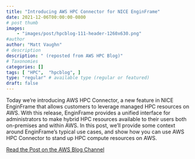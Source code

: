 ```yaml
---
title: "Introducing AWS HPC Connector for NICE EnginFrame"
date: 2021-12-06T00:00:00-0800
# post thumb
images:
    - "images/post/hpcblog-111-header-1260x630.png"
#author
author: "Matt Vaughn"
# description
description: " (reposted from AWS HPC Blog)"
# Taxonomies
categories: []
tags: [ "HPC",  "hpcblog", ]
type: "regular" # available type (regular or featured)
draft: false
---
```


Today we’re introducing AWS HPC Connector, a new feature in NICE EnginFrame that allows customers to leverage managed HPC resources on AWS. With this release, EnginFrame provides a unified interface for administrators to make hybrid HPC resources available to their users both on-premises and within AWS. In this post, we’ll provide some context around EnginFrame’s typical use cases, and show how you can use AWS HPC Connector to stand up HPC compute resources on AWS.

<a href="https://aws.amazon.com/blogs/hpc/introducing-aws-hpc-connector/" class="btn btn-primary btn-lg active" role="button" aria-pressed="true" style="margin-top: 8px;">Read the Post on the AWS Blog Channel</a>
